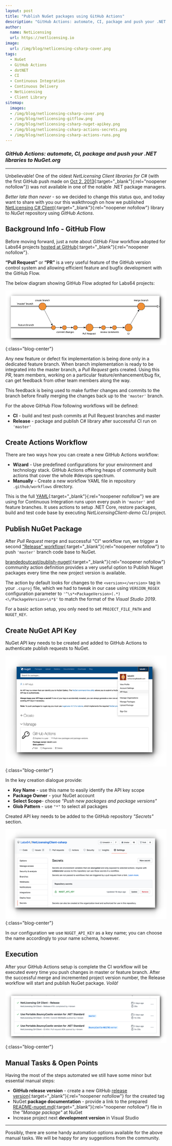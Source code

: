 ```yaml
---
layout: post
title: "Publish NuGet packages using GitHub Actions"
description: "GitHub Actions: automate, CI, package and push your .NET libraries to NuGet.org"
author:
  name: NetLicensing
  url: https://netlicensing.io
image:
  url: /img/blog/netlicensing-csharp-cover.png
tags:
  - NuGet
  - GitHub Actions
  - dotNET
  - CI
  - Continuous Integration
  - Continuous Delivery
  - NetLicensing
  - Client Library
sitemap:
  images:
  - /img/blog/netlicensing-csharp-cover.png
  - /img/blog/netlicensing-gitflow.png
  - /img/blog/netlicensing-csharp-nuget-apikey.png
  - /img/blog/netlicensing-csharp-actions-secrets.png
  - /img/blog/netlicensing-csharp-actions-runs.png
---
```


### *GitHub Actions: automate, CI, package and push your .NET libraries to NuGet.org*

---

Unbelievable! One of the oldest *NetLicensing Client libraries for C#* (with the first GitHub push made on [Oct 2, 2013](https://github.com/Labs64/NetLicensingClient-csharp/commit/9ea3942b0d986907cbf197c8673826aee5123d8a){:target="_blank"}{:rel="noopener nofollow"}) was not available in one of the notable .NET package managers.

*Better late than never* - so we decided to change this status quo, and today want to share with you our this walkthrough on how we published [NetLicensing C# Client](https://github.com/Labs64/NetLicensingClient-csharp){:target="_blank"}{:rel="noopener nofollow"} library to *NuGet* repository using *GitHub Actions*.

## Background Info - GitHub Flow

Before moving forward, just a note about *GitHub Flow* workflow adopted for Labs64 projects [hosted at GitHub](https://github.com/Labs64){:target="_blank"}{:rel="noopener nofollow"}.

**“Pull Request”** or **“PR”** is a very useful feature of the GitHub version control system and allowing efficient feature and bugfix development with the GitHub Flow.

The below diagram showing GitHub Flow adopted for Labs64 projects:

![GitHub Flow](/img/blog/netlicensing-gitflow.png "GitHub Flow"){:class="blog-center"}

Any new feature or defect fix implementation is being done only in a dedicated feature branch. When branch implementation is ready to be integrated into the master branch, a *Pull Request* gets created. Using this *PR*, team members, working on a particular feature/enhancement/bug fix, can get feedback from other team members along the way.

This feedback is being used to make further changes and commits to the branch before finally merging the changes back up to the `'master'` branch.

For the above GitHub Flow following workflows will be defined:

- **CI** - build and test push commits at Pull Request branches and master
- **Release** - package and publish C# library after successful CI run on `'master'`

## Create Actions Workflow

There are two ways how you can create a new GitHub Actions workflow:

 - **Wizard** - Use predefined configurations for your environment and technology stack. GitHub Actions offering heaps of community built actions that cover the whole #devops spectrum.
- **Manually** - Create a new workflow YAML file in repository `.github/workflows` directory.

This is the full [YAML](https://github.com/Labs64/NetLicensingClient-csharp/blob/master/.github/workflows/netlicensing-csharp-ci.yml){:target="_blank"}{:rel="noopener nofollow"} we are using for Continuous Integration runs upon every push in `'master'` and feature branches. It uses actions to setup .NET Core, restore packages, build and test code base by executing *NetLicensingClient-demo CLI* project.

<script src="https://gist.github.com/r-brown/9a4886e2e7f9c5ed1db81ef404e8dabd.js"></script>

## Publish NuGet Package

After *Pull Request* merge and successful "CI" workflow run, we trigger a second ["Release" workflow](https://github.com/Labs64/NetLicensingClient-csharp/blob/master/.github/workflows/netlicensing-csharp-release.yml){:target="_blank"}{:rel="noopener nofollow"} to push `'master'` branch code base to NuGet.

<script src="https://gist.github.com/r-brown/a2c61a4a764e7c22212129c015e04b72.js"></script>

[brandedoutcast/publish-nuget](https://github.com/marketplace/actions/publish-nuget){:target="_blank"}{:rel="noopener nofollow"} community action definition provides a very useful option to Publish Nuget packages every time the new project version is available.

The action by default looks for changes to the `<version></version>` tag in your `.csproj` file, which we had to tweak in our case using `VERSION_REGEX` configuration parameter to `'^\s*<PackageVersion>(.*)<\/PackageVersion>\s*$'` to match the format of the *Visual Studio 2019*.

For a basic action setup, you only need to set `PROJECT_FILE_PATH` and `NUGET_KEY`.

## Create NuGet API Key

NuGet API key needs to be created and added to GitHub Actions to authenticate publish requests to NuGet.

![NuGet API Key](/img/blog/netlicensing-csharp-nuget-apikey.png "NuGet API Key"){:class="blog-center"}

In the key creation dialogue provide:
- **Key Name** - use this name to easily identify the API key scope
- **Package Owner** - your NuGet account
- **Select Scope**- choose *"Push new packages and package versions"*
- **Glob Pattern** - use `"*"` to select all packages

Created API key needs to be added to the GitHub repository *"Secrets"* section.

![GitHub Secrets](/img/blog/netlicensing-csharp-actions-secrets.png "GitHub Secrets"){:class="blog-center"}

In our configuration we use `NUGET_API_KEY` as a key name; you can choose the name accordingly to your name schema, however.

## Execution

After your GitHub Actions setup is complete the CI workflow will be executed every time you push changes in master or feature branch.
After the successful merge and incremented project version number, the Release workflow will start and publish NuGet package. *Voilà!*

![GitHub Actions executions](/img/blog/netlicensing-csharp-actions-runs.png "GitHub Actions executions"){:class="blog-center"}

## Manual Tasks & Open Points

Having the most of the steps automated we still have some minor but essential manual steps:

- **GitHub release version** - create a new GitHub [release version](https://github.com/Labs64/NetLicensingClient-csharp/releases){:target="_blank"}{:rel="noopener nofollow"} for the created tag
- NuGet **package documentation** - provide a link to the prepared [README-nuget.md](https://github.com/Labs64/NetLicensingClient-csharp/blob/master/README-nuget.md){:target="_blank"}{:rel="noopener nofollow"} file in the *"Manage package"* at NuGet
- Increase project next **development version** in Visual Studio

---

Possibly, there are some handy automation options available for the above manual tasks. We will be happy for any suggestions from the community.
